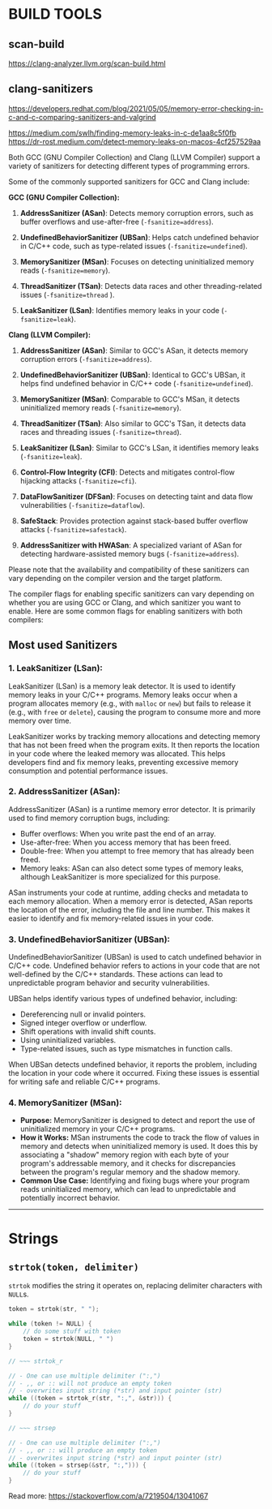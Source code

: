 # BUILD TOOLS

## scan-build

https://clang-analyzer.llvm.org/scan-build.html

## clang-sanitizers

https://developers.redhat.com/blog/2021/05/05/memory-error-checking-in-c-and-c-comparing-sanitizers-and-valgrind

https://medium.com/swlh/finding-memory-leaks-in-c-de1aa8c5f0fb
https://dr-rost.medium.com/detect-memory-leaks-on-macos-4cf257529aa

Both GCC (GNU Compiler Collection) and Clang (LLVM Compiler) support a variety of sanitizers for detecting different types of programming errors.

Some of the commonly supported sanitizers for GCC and Clang include:

**GCC (GNU Compiler Collection):**

1. **AddressSanitizer (ASan)**: Detects memory corruption errors, such as buffer overflows and use-after-free (`-fsanitize=address`).

2. **UndefinedBehaviorSanitizer (UBSan)**: Helps catch undefined behavior in C/C++ code, such as type-related issues (`-fsanitize=undefined`).

3. **MemorySanitizer (MSan)**: Focuses on detecting uninitialized memory reads (`-fsanitize=memory`).

4. **ThreadSanitizer (TSan)**: Detects data races and other threading-related issues (`-fsanitize=thread` ).

5. **LeakSanitizer (LSan)**: Identifies memory leaks in your code (`-fsanitize=leak`).

**Clang (LLVM Compiler):**

1. **AddressSanitizer (ASan)**: Similar to GCC's ASan, it detects memory corruption errors (`-fsanitize=address`).

2. **UndefinedBehaviorSanitizer (UBSan)**: Identical to GCC's UBSan, it helps find undefined behavior in C/C++ code (`-fsanitize=undefined`).

3. **MemorySanitizer (MSan)**: Comparable to GCC's MSan, it detects uninitialized memory reads (`-fsanitize=memory`).

4. **ThreadSanitizer (TSan)**: Also similar to GCC's TSan, it detects data races and threading issues (`-fsanitize=thread`).

5. **LeakSanitizer (LSan)**: Similar to GCC's LSan, it identifies memory leaks (`-fsanitize=leak`).

6. **Control-Flow Integrity (CFI)**: Detects and mitigates control-flow hijacking attacks (`-fsanitize=cfi`).

7. **DataFlowSanitizer (DFSan)**: Focuses on detecting taint and data flow vulnerabilities (`-fsanitize=dataflow`).

8. **SafeStack**: Provides protection against stack-based buffer overflow attacks (`-fsanitize=safestack`).

9. **AddressSanitizer with HWASan**: A specialized variant of ASan for detecting hardware-assisted memory bugs (`-fsanitize=address`).

Please note that the availability and compatibility of these sanitizers can vary depending on the compiler version and the target platform.

The compiler flags for enabling specific sanitizers can vary depending on whether you are using GCC or Clang, and which sanitizer you want to enable. Here are some common flags for enabling sanitizers with both compilers:


## Most used Sanitizers

### 1. LeakSanitizer (LSan):

LeakSanitizer (LSan) is a memory leak detector. It is used to identify memory leaks in your C/C++ programs. Memory leaks occur when a program allocates memory (e.g., with `malloc` or `new`) but fails to release it (e.g., with `free` or `delete`), causing the program to consume more and more memory over time.

LeakSanitizer works by tracking memory allocations and detecting memory that has not been freed when the program exits. It then reports the location in your code where the leaked memory was allocated. This helps developers find and fix memory leaks, preventing excessive memory consumption and potential performance issues.

### 2. AddressSanitizer (ASan):

AddressSanitizer (ASan) is a runtime memory error detector. It is primarily used to find memory corruption bugs, including:

- Buffer overflows: When you write past the end of an array.
- Use-after-free: When you access memory that has been freed.
- Double-free: When you attempt to free memory that has already been freed.
- Memory leaks: ASan can also detect some types of memory leaks, although LeakSanitizer is more specialized for this purpose.

ASan instruments your code at runtime, adding checks and metadata to each memory allocation. When a memory error is detected, ASan reports the location of the error, including the file and line number. This makes it easier to identify and fix memory-related issues in your code.

### 3. UndefinedBehaviorSanitizer (UBSan):

UndefinedBehaviorSanitizer (UBSan) is used to catch undefined behavior in C/C++ code. Undefined behavior refers to actions in your code that are not well-defined by the C/C++ standards. These actions can lead to unpredictable program behavior and security vulnerabilities.

UBSan helps identify various types of undefined behavior, including:

- Dereferencing null or invalid pointers.
- Signed integer overflow or underflow.
- Shift operations with invalid shift counts.
- Using uninitialized variables.
- Type-related issues, such as type mismatches in function calls.

When UBSan detects undefined behavior, it reports the problem, including the location in your code where it occurred. Fixing these issues is essential for writing safe and reliable C/C++ programs.

### 4. MemorySanitizer (MSan):

- **Purpose:** MemorySanitizer is designed to detect and report the use of uninitialized memory in your C/C++ programs.
- **How it Works:** MSan instruments the code to track the flow of values in memory and detects when uninitialized memory is used. It does this by associating a "shadow" memory region with each byte of your program's addressable memory, and it checks for discrepancies between the program's regular memory and the shadow memory.
- **Common Use Case:** Identifying and fixing bugs where your program reads uninitialized memory, which can lead to unpredictable and potentially incorrect behavior.



---


# Strings

## `strtok(token, delimiter)`


`strtok` modifies the string it operates on, replacing delimiter characters with `NULL`s.


```c
token = strtok(str, " ");

while (token != NULL) {
    // do some stuff with token
    token = strtok(NULL, " ")
}

// ~~~ strtok_r

// - One can use multiple delimiter (":,")
// - ,, or :: will not produce an empty token
// - overwrites input string (*str) and input pointer (str)
while ((token = strtok_r(str, ":,", &str))) {
    // do your stuff
}

// ~~~ strsep

// - One can use multiple delimiter (":,")
// - ,, or :: will produce an empty token
// - overwrites input string (*str) and input pointer (str)
while ((token = strsep(&str, ":,"))) {
    // do your stuff
}
```

Read more: https://stackoverflow.com/a/7219504/13041067
